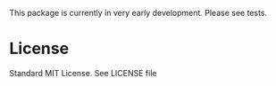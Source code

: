 This package is currently in very early development. Please see tests.

# License
Standard MIT License. See LICENSE file
